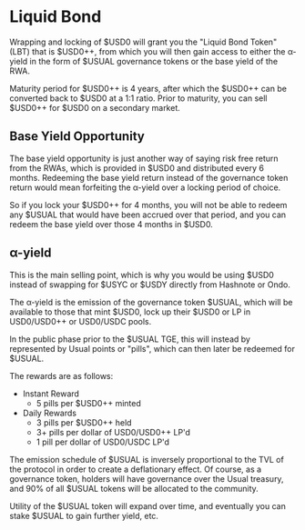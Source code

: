 # Liquid Bond

Wrapping and locking of $USD0 will grant you the "Liquid Bond Token" (LBT) that is $USD0++, from which you will then gain access to either the α-yield in the form of $USUAL governance tokens or the base yield of the RWA.

Maturity period for $USD0++ is 4 years, after which the $USD0++ can be converted back to $USD0 at a 1:1 ratio. Prior to maturity, you can sell $USD0++ for $USD0 on a secondary market.

## Base Yield Opportunity

The base yield opportunity is just another way of saying risk free return from the RWAs, which is provided in $USD0 and distributed every 6 months. Redeeming the base yield return instead of the governance token return would mean forfeiting the α-yield over a locking period of choice. 

So if you lock your $USD0++ for 4 months, you will not be able to redeem any $USUAL that would have been accrued over that period, and you can redeem the base yield over those 4 months in $USD0. 

## α-yield

This is the main selling point, which is why you would be using $USD0 instead of swapping for $USYC or $USDY directly from Hashnote or Ondo.

The α-yield is the emission of the governance token $USUAL, which will be available to those that mint $USD0, lock up their $USD0 or LP in USD0/USD0++ or USD0/USDC pools.

In the public phase prior to the $USUAL TGE, this will instead by represented by Usual points or "pills", which can then later be redeemed for $USUAL.

The rewards are as follows:
- Instant Reward
	- 5 pills per $USD0++ minted
- Daily Rewards
	- 3 pills per $USD0++ held
	- 3+ pills per dollar of USD0/USD0++ LP'd 
	- 1 pill per dollar of USD0/USDC LP'd 

The emission schedule of $USUAL is inversely proportional to the TVL of the protocol in order to create a deflationary effect. Of course, as a governance token, holders will have governance over the Usual treasury, and 90% of all $USUAL tokens will be allocated to the community.

Utility of the $USUAL token will expand over time, and eventually you can stake $USUAL to gain further yield, etc.


